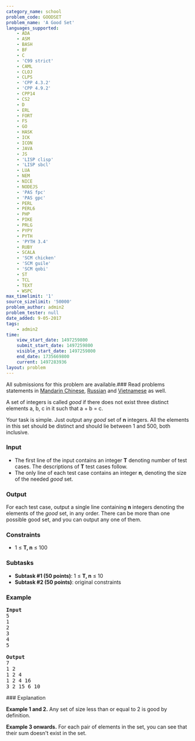 ```yaml
---
category_name: school
problem_code: GOODSET
problem_name: 'A Good Set'
languages_supported:
    - ADA
    - ASM
    - BASH
    - BF
    - C
    - 'C99 strict'
    - CAML
    - CLOJ
    - CLPS
    - 'CPP 4.3.2'
    - 'CPP 4.9.2'
    - CPP14
    - CS2
    - D
    - ERL
    - FORT
    - FS
    - GO
    - HASK
    - ICK
    - ICON
    - JAVA
    - JS
    - 'LISP clisp'
    - 'LISP sbcl'
    - LUA
    - NEM
    - NICE
    - NODEJS
    - 'PAS fpc'
    - 'PAS gpc'
    - PERL
    - PERL6
    - PHP
    - PIKE
    - PRLG
    - PYPY
    - PYTH
    - 'PYTH 3.4'
    - RUBY
    - SCALA
    - 'SCM chicken'
    - 'SCM guile'
    - 'SCM qobi'
    - ST
    - TCL
    - TEXT
    - WSPC
max_timelimit: '1'
source_sizelimit: '50000'
problem_author: admin2
problem_tester: null
date_added: 9-05-2017
tags:
    - admin2
time:
    view_start_date: 1497259800
    submit_start_date: 1497259800
    visible_start_date: 1497259800
    end_date: 1735669800
    current: 1497283936
layout: problem
---
```

All submissions for this problem are available.### Read problems statements in [Mandarin Chinese](http://www.codechef.com/download/translated/JUNE17/mandarin/GOODSET.pdf), [Russian](http://www.codechef.com/download/translated/JUNE17/russian/GOODSET.pdf) and [Vietnamese](http://www.codechef.com/download/translated/JUNE17/vietnamese/GOODSET.pdf) as well.

A set of integers is called _good_ if there does not exist three distinct elements a, b, c in it such that a + b = c.

Your task is simple. Just output any _good_ set of **n** integers. All the elements in this set should be distinct and should lie between 1 and 500, both inclusive.

### Input

- The first line of the input contains an integer **T** denoting number of test cases. The descriptions of **T** test cases follow.
- The only line of each test case contains an integer **n**, denoting the size of the needed _good_ set.
### Output

For each test case, output a single line containing **n** integers denoting the elements of the _good_ set, in any order. There can be more than one possible good set, and you can output any one of them.

### Constraints

- 1 ≤ **T, n** ≤ 100

### Subtasks

- **Subtask #1 (50 points)**: 1 ≤ **T, n** ≤ 10
- **Subtask #2 (50 points)**: original constraints

### Example


<pre>
<b>Input</b>
5
1
2
3
4
5

<b>Output</b>
7
1 2
1 2 4
1 2 4 16
3 2 15 6 10
</pre>### Explanation

**Example 1 and 2.** Any set of size less than or equal to 2 is good by definition.

**Example 3 onwards.** For each pair of elements in the set, you can see that their sum doesn't exist in the set.
